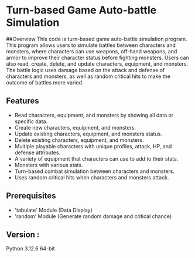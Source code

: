 # Turn-based Game Auto-battle Simulation

##Overview
This code is turn-based game auto-battle simulation program. This program allows users to simulate battles between characters and monsters, where characters can use weapons, off-hand weapons, and armor to improve their character status before fighting monsters. Users can also read, create, delete, and update characters, equipment, and monsters. The battle logic uses damage based on the attack and defense of characters and monsters, as well as random critical hits to make the outcome of battles more varied.

## Features
- Read characters, equipment, and monsters by showing all data or specific data.
- Create new characters, equipment, and monsters.
- Update existing characters, equipment, and monsters status.
- Delete existing characters, equipment, and monsters.
- Multiple playable characters with unique profiles, attack, HP, and defense attributes.
- A variety of equipment that characters can use to add to their stats.
- Monsters with various stats.
- Turn-based combat simulation between characters and monsters.
- Uses random critical hits when characters and monsters attack.

## Prerequisites
- 'tabulate' Module (Data Display)
- 'random' Module (Generate random damage and critical chance)

## Version :
Python 3.12.6 64-bit
